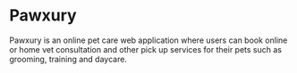 # Pawxury
Pawxury is an online pet care web application where users can book online or home vet consultation and other pick up services for their pets such as grooming, training and daycare.
